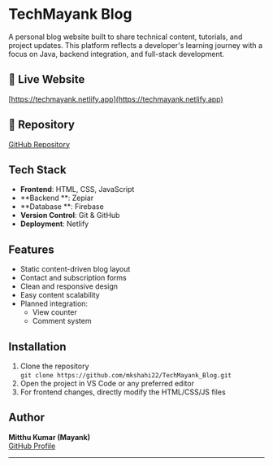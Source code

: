 # TechMayank Blog

A personal blog website built to share technical content, tutorials, and project updates. This platform reflects a developer's learning journey with a focus on Java, backend integration, and full-stack development.

## 🔗 Live Website
[https://techmayank.netlify.app](https://techmayank.netlify.app)

## 📂 Repository
[GitHub Repository](https://github.com/mkshahi22/TechMayank_Blog)

## Tech Stack

- **Frontend**: HTML, CSS, JavaScript
- **Backend **: Zepiar
- **Database **: Firebase
- **Version Control**: Git & GitHub
- **Deployment**: Netlify

## Features

- Static content-driven blog layout
- Contact and subscription forms
- Clean and responsive design
- Easy content scalability
- Planned integration:
  - View counter
  - Comment system

## Installation

1. Clone the repository  
   `git clone https://github.com/mkshahi22/TechMayank_Blog.git`
2. Open the project in VS Code or any preferred editor
3. For frontend changes, directly modify the HTML/CSS/JS files

## Author

**Mitthu Kumar (Mayank)**  
[GitHub Profile](https://github.com/mkshahi22)

---

